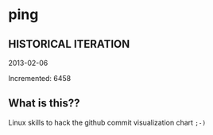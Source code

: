 # ping

## HISTORICAL ITERATION
2013-02-06

Incremented: 6458

## What is this?? 
Linux skills to hack the github commit visualization chart `;-)`
